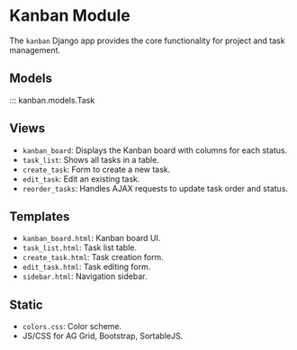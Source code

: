 # Kanban Module

The `kanban` Django app provides the core functionality for project and task management.

## Models

::: kanban.models.Task

## Views

- `kanban_board`: Displays the Kanban board with columns for each status.
- `task_list`: Shows all tasks in a table.
- `create_task`: Form to create a new task.
- `edit_task`: Edit an existing task.
- `reorder_tasks`: Handles AJAX requests to update task order and status.

## Templates

- `kanban_board.html`: Kanban board UI.
- `task_list.html`: Task list table.
- `create_task.html`: Task creation form.
- `edit_task.html`: Task editing form.
- `sidebar.html`: Navigation sidebar.

## Static

- `colors.css`: Color scheme.
- JS/CSS for AG Grid, Bootstrap, SortableJS.


